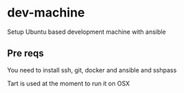 # dev-machine
Setup Ubuntu based development machine with ansible

## Pre reqs
You need to install ssh, git, docker and ansible and sshpass

Tart is used at the moment to run it on OSX
